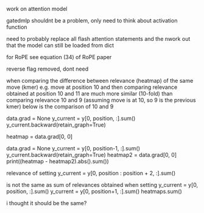 work on attention model

gatedmlp shouldnt be a problem, only need to think about activation function

need to probably replace all flash attention statements and the nwork out that the model can still be loaded from dict

for RoPE see equation (34) of RoPE paper

reverse flag removed, dont need



















when comparing the difference between relevance (heatmap) of the same move (kmer) e.g. move at position 10 and then comparing relevance obtained at position 10 and 11 are much more similar (10-fold) than comparing relevance 10 and 9 (assuming move is at 10, so 9 is the previous kmer)
below is the comparison of 10 and 9

data.grad = None
y_current = y[0, position, :].sum()
y_current.backward(retain_graph=True)

heatmap = data.grad[0, 0]

data.grad = None
y_current = y[0, position-1, :].sum()
y_current.backward(retain_graph=True)
heatmap2 = data.grad[0, 0]
print((heatmap - heatmap2).abs().sum())



relevance of setting
y_current = y[0, position : position + 2, :].sum()

is not the same as sum of relevances obtained when setting 
y_current = y[0, position, :].sum()
y_current = y[0, position+1, :].sum()
heatmaps.sum()

i thought it should be the same?


